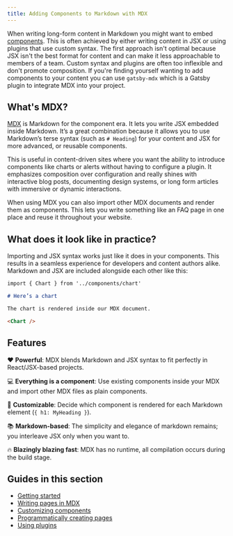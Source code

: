 ```yaml
---
title: Adding Components to Markdown with MDX
---
```


When writing long-form content in Markdown you might want to embed [components](/docs/glossary/#component).
This is often achieved by either writing content in JSX or using plugins that
use custom syntax. The first approach isn't optimal because JSX isn't the best
format for content and can make it less approachable to members of a team. Custom
syntax and plugins are often too inflexible and don't promote composition. If
you're finding yourself wanting to add components to your content you can use
`gatsby-mdx` which is a Gatsby plugin to integrate MDX into your project.

## What's MDX?

[MDX][mdx] is Markdown for the component era.
It lets you write JSX embedded inside Markdown.
It’s a great combination because it allows you to use Markdown’s terse
syntax (such as `# Heading`) for your content and JSX for more advanced,
or reusable components.

This is useful in content-driven sites where you want the ability
to introduce components like charts or alerts without having to
configure a plugin. It emphasizes composition over configuration
and really shines with interactive blog posts, documenting design
systems, or long form articles with immersive or dynamic
interactions.

When using MDX you can also import other MDX documents and render
them as components. This lets you write something like an FAQ
page in one place and reuse it throughout your website.

## What does it look like in practice?

Importing and JSX syntax works just like it does in your components. This
results in a seamless experience for developers and content authors alike.
Markdown and JSX are included alongside each other like this:

```md
import { Chart } from '../components/chart'

# Here’s a chart

The chart is rendered inside our MDX document.

<Chart />
```

## Features

❤️ **Powerful**: MDX blends Markdown and JSX syntax to fit perfectly in
React/JSX-based projects.

💻 **Everything is a component**: Use existing components inside your
MDX and import other MDX files as plain components.

🔧 **Customizable**: Decide which component is rendered for each Markdown
element (`{ h1: MyHeading }`).

📚 **Markdown-based**: The simplicity and elegance of markdown remains;
you interleave JSX only when you want to.

🔥 **Blazingly blazing fast**: MDX has no runtime, all compilation occurs
during the build stage.

## Guides in this section

- [Getting started](/docs/mdx/getting-started)
- [Writing pages in MDX](/docs/mdx/writing-pages)
- [Customizing components](/docs/mdx/customizing-components)
- [Programmatically creating pages](/docs/mdx/programmatically-creating-pages)
- [Using plugins](/docs/mdx/plugins)

[mdx]: https://mdxjs.com
